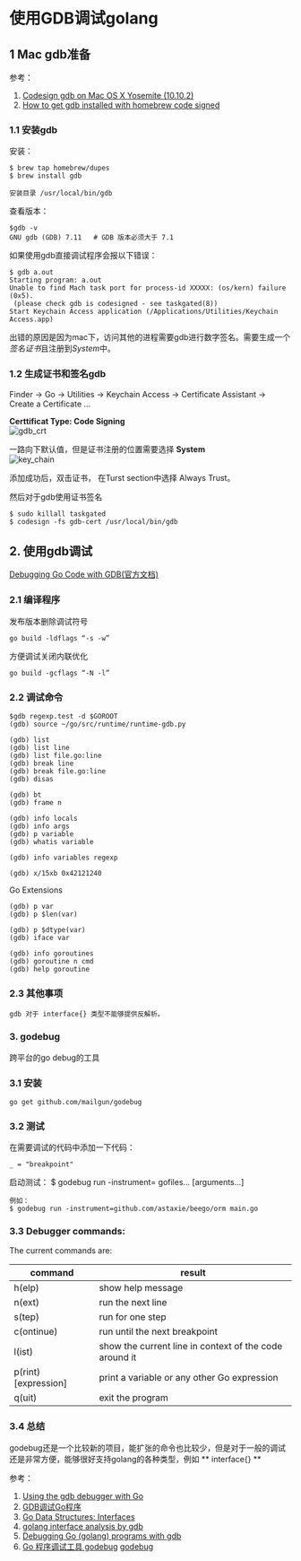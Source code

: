 # 使用GDB调试golang

## 1 Mac gdb准备

参考：

1. [Codesign gdb on Mac OS X Yosemite (10.10.2)](http://andresabino.com/2015/04/14/codesign-gdb-on-mac-os-x-yosemite-10-10-2/)
2. [How to get gdb installed with homebrew code signed](http://stackoverflow.com/questions/18423124/please-check-gdb-is-codesigned-see-taskgated8-how-to-get-gdb-installed-w)

### 1.1 安装gdb

安装：
	
	$ brew tap homebrew/dupes
	$ brew install gdb
	
	安装目录 /usr/local/bin/gdb

查看版本：

	$gdb -v
	GNU gdb (GDB) 7.11   # GDB 版本必须大于 7.1	
如果使用gdb直接调试程序会报以下错误：

	$ gdb a.out
	Starting program: a.out
    Unable to find Mach task port for process-id XXXXX: (os/kern) failure (0x5).
     (please check gdb is codesigned - see taskgated(8))
	Start Keychain Access application (/Applications/Utilities/Keychain Access.app)
	

出错的原因是因为mac下，访问其他的进程需要gdb进行数字签名。需要生成一个*签名证书*且注册到*System*中。
	
### 1.2 生成证书和签名gdb

Finder -> Go -> Utilities -> Keychain Access -> Certificate Assistant -> Create a Certificate ...

**Certtificat Type: Code Signing**    
![gdb_crt](http://www.do1618.com/wp-content/uploads/2016/12/gdb_crt.png)

一路向下默认值，但是证书注册的位置需要选择 **System**    
![key_chain](http://www.do1618.com/wp-content/uploads/2016/12/gdb_crt_system.png)	

添加成功后，双击证书， 在Turst section中选择 Always Trust。

然后对于gdb使用证书签名

	$ sudo killall taskgated
	$ codesign -fs gdb-cert /usr/local/bin/gdb

## 2. 使用gdb调试

[Debugging Go Code with GDB(官方文档)](https://golang.org/doc/gdb)

### 2.1 编译程序

发布版本删除调试符号
	
	go build -ldflags “-s -w”

方便调试关闭内联优化

	go build -gcflags “-N -l”
	

### 2.2 调试命令

	$gdb regexp.test -d $GOROOT
	(gdb) source ~/go/src/runtime/runtime-gdb.py

	(gdb) list
	(gdb) list line
	(gdb) list file.go:line
	(gdb) break line
	(gdb) break file.go:line
	(gdb) disas
	
	(gdb) bt
	(gdb) frame n
	
	(gdb) info locals
	(gdb) info args
	(gdb) p variable
	(gdb) whatis variable	
	
	(gdb) info variables regexp
	
	(gdb) x/15xb 0x42121240
	
Go Extensions

	(gdb) p var
	(gdb) p $len(var)
	
	(gdb) p $dtype(var)
	(gdb) iface var
	
	(gdb) info goroutines
	(gdb) goroutine n cmd
	(gdb) help goroutine

### 2.3 其他事项

	gdb 对于 interface{} 类型不能够提供反解析。
	

### 3. godebug

跨平台的go debug的工具

### 3.1 安装
	
	go get github.com/mailgun/godebug
	
### 3.2 测试

在需要调试的代码中添加一下代码：
	
	_ = "breakpoint"
	
启动测试：
	$ godebug run -instrument= gofiles... [arguments...]
	
	例如：
	$ godebug run -instrument=github.com/astaxie/beego/orm main.go
	

### 3.3  Debugger commands:

The current commands are:

command              | result
---------------------|------------------------
h(elp)               | show help message
n(ext)               | run the next line
s(tep)               | run for one step
c(ontinue)           | run until the next breakpoint
l(ist)               | show the current line in context of the code around it
p(rint) [expression] | print a variable or any other Go expression
q(uit)               | exit the program

### 3.4 总结

godebug还是一个比较新的项目，能扩张的命令也比较少，但是对于一般的调试还是非常方便，能够很好支持golang的各种类型，例如 ** interface{} **
	

参考：

1. [Using the gdb debugger with Go](https://blog.codeship.com/using-gdb-debugger-with-go/)
2. [GDB调试Go程序](http://blog.studygolang.com/2012/12/gdb%E8%B0%83%E8%AF%95go%E7%A8%8B%E5%BA%8F/)
2. [Go Data Structures: Interfaces](https://research.swtch.com/interfaces)
3. [golang interface analysis by gdb](http://compasses.github.io/2015/10/23/golang-interface-analysis-by-gdb/)
4. [Debugging Go (golang) programs with gdb](http://thornydev.blogspot.com/2014/01/debugging-go-golang-programs-with-gdb.html)
5. [Go 程序调试工具 godebug](http://studygolang.com/p/godebug) [godebug](https://github.com/mailgun/godebug)